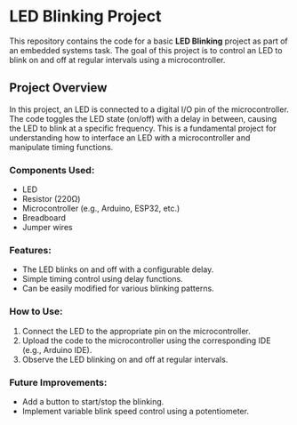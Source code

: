 # LED Blinking Project

This repository contains the code for a basic **LED Blinking** project as part of an embedded systems task. The goal of this project is to control an LED to blink on and off at regular intervals using a microcontroller.

## Project Overview

In this project, an LED is connected to a digital I/O pin of the microcontroller. The code toggles the LED state (on/off) with a delay in between, causing the LED to blink at a specific frequency. This is a fundamental project for understanding how to interface an LED with a microcontroller and manipulate timing functions.

### Components Used:
- LED
- Resistor (220Ω)
- Microcontroller (e.g., Arduino, ESP32, etc.)
- Breadboard
- Jumper wires

### Features:
- The LED blinks on and off with a configurable delay.
- Simple timing control using delay functions.
- Can be easily modified for various blinking patterns.

### How to Use:
1. Connect the LED to the appropriate pin on the microcontroller.
2. Upload the code to the microcontroller using the corresponding IDE (e.g., Arduino IDE).
3. Observe the LED blinking on and off at regular intervals.

### Future Improvements:
- Add a button to start/stop the blinking.
- Implement variable blink speed control using a potentiometer.
